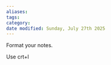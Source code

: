 ```yaml
---
aliases: 
tags: 
category: 
date modified: Sunday, July 27th 2025
---
```

Format your notes.

Use crt+l
